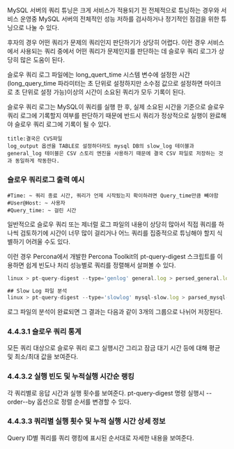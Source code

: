 MySQL 서버의 쿼리 튜닝은 크게 서비스가 적용되기 전 전체적으로 튜닝하는 경우와 서비스 운영중 MySQL 서버의 전체적인 성능 저하를 검사하거나 정기적인 점검을 위한 튜닝으로 나눌 수 있다.

후자의 경우 어떤 쿼리가 문제의 쿼리인지 판단하기가 상당히 어렵다.
이런 경우 서비스에서 사용되는 쿼리 중에서 어떤 쿼리가 문제인지를 판단하는 데 슬로우 쿼리 로그가 상당히 많은 도움이 된다.

슬로우 쿼리 로그 파일에는 long_quert_time 시스템 변수에 설정한 시간(long_query_time 파라미터는 초 단위로 설정하지만 소수점 값으로 설정하면 마이크로 초 단위로 설정 가능)이상의 시간이 소요된 쿼리가 모두 기록이 된다.

슬로우 쿼리 로그는 MySQL이 쿼리를 실행 한 후, 실제 소요된 시간을 기준으로 슬로우 쿼리 로그에 기록할지 여부를 판단하기 때문에 반드시 쿼리가 정상적으로 실행이 완료해야 슬로우 쿼리 로그에 기록이 될 수 있다.

```ad-tip
title:결국은 CVS파일
log_output 옵션을 TABLE로 설정하더라도 mysql DB의 slow_log 테이블과 general_log 테이블은 CSV 스토리 엔진을 사용하기 때문에 결국 CSV 파일로 저장하는 것 과 동일하게 작동한다.
```

### 슬로우 쿼리로그 출력 예시
```mysql
#Time: ~ 쿼리 종료 시간, 쿼리가 언제 시작됬는지 확이하려면 Query_time만큼 빼야함
#User@Host: ~ 사용자
#Query_time: ~ 걸린 시간
```


일반적으로 슬로우 쿼리 또는 제너럴 로그 파일의 내용이 상당히 많아서 직접 쿼리를 하나씩 검토하기에 시간이 너무 많이 걸리거나 어느 쿼리를 집중적으로 튜닝해야 할지 식별하기 어려울 수도 있다.

이런 경우 Percona에서 개발한 Percona Toolkit의 pt-query-digest 스크립트를 이용하면 쉽게 빈도나 처리 성능별로 쿼리를 정렬해서 살펴볼 수 있다.

```javascript
linux > pt-query-digest --type='genlog' general.log > persed_general.log

## Slow Log 파일 분석
linux > pt-query-digest --type='slowlog' mysql-slow.log > parsed_mysql-slog.log
```

로그 파일의 분석이 완료되면 그 결과는 다음과 같이 3개의 그룹으로 나뉘어 저장된다.

### 4.4.3.1 슬로우 쿼리 통계
모든 쿼리 대상으로 슬로우 쿼리 로그 실행시간 그리고 잠금 대기 시간 등에 대해 평균 및 최소/최대 값을 보여준다.

### 4.4.3.2 실행 빈도 및 누적실행 시간순 랭킹
각 쿼리별로 응답 시간과 실행 횟수를 보여준다.
pt-query-digest 명령 실행시 --order--by 옵션으로 정렬 순서를 변경할 수 있다.

### 4.4.3.3 쿼리별 실행 횟수 및 누적 실행 시간 상세 정보
Query ID별 쿼리를 쿼리 랭킹에 표시된 순서대로 자세한 내용을 보여준다.

